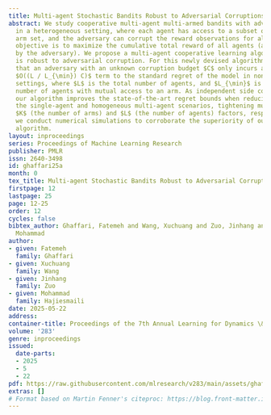 ```yaml
---
title: Multi-agent Stochastic Bandits Robust to Adversarial Corruptions
abstract: We study cooperative multi-agent multi-armed bandits with adversarial corruption
  in a heterogeneous setting, where each agent has access to a subset of the full
  arm set, and the adversary can corrupt the reward observations for all agents. The
  objective is to maximize the cumulative total reward of all agents (and not be misled
  by the adversary). We propose a multi-agent cooperative learning algorithm that
  is robust to adversarial corruption. For this newly devised algorithm, we demonstrate
  that an adversary with an unknown corruption budget $C$ only incurs an additive
  $O((L / L_{\min}) C)$ term to the standard regret of the model in non-corruption
  settings, where $L$ is the total number of agents, and $L_{\min}$ is the minimum
  number of agents with mutual access to an arm. As independent side contributions,
  our algorithm improves the state-of-the-art regret bounds when reducing to both
  the single-agent and homogeneous multi-agent scenarios, tightening multiplicative
  $K$ (the number of arms) and $L$ (the number of agents) factors, respectively. Lastly,
  we conduct numerical simulations to corroborate the superiority of our proposed
  algorithm.
layout: inproceedings
series: Proceedings of Machine Learning Research
publisher: PMLR
issn: 2640-3498
id: ghaffari25a
month: 0
tex_title: Multi-agent Stochastic Bandits Robust to Adversarial Corruptions
firstpage: 12
lastpage: 25
page: 12-25
order: 12
cycles: false
bibtex_author: Ghaffari, Fatemeh and Wang, Xuchuang and Zuo, Jinhang and Hajiesmaili,
  Mohammad
author:
- given: Fatemeh
  family: Ghaffari
- given: Xuchuang
  family: Wang
- given: Jinhang
  family: Zuo
- given: Mohammad
  family: Hajiesmaili
date: 2025-05-22
address:
container-title: Proceedings of the 7th Annual Learning for Dynamics \& Control Conference
volume: '283'
genre: inproceedings
issued:
  date-parts:
  - 2025
  - 5
  - 22
pdf: https://raw.githubusercontent.com/mlresearch/v283/main/assets/ghaffari25a/ghaffari25a.pdf
extras: []
# Format based on Martin Fenner's citeproc: https://blog.front-matter.io/posts/citeproc-yaml-for-bibliographies/
---
```

